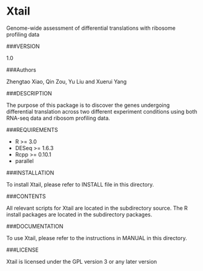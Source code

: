 # Xtail
Genome-wide assessment of differential translations with ribosome profiling data

###VERSION

1.0

###Authors

Zhengtao Xiao, Qin Zou, Yu Liu and Xuerui Yang

###DESCRIPTION

The purpose of this package is to discover the genes undergoing differential translation across two different experiment conditions using both RNA-seq data and ribosom profiling data.
							
###REQUIREMENTS
* R >= 3.0
* DESeq >= 1.6.3
* Rcpp >= 0.10.1
* parallel 

###INSTALLATION

To install Xtail, please refer to INSTALL file in this directory.

###CONTENTS

All relevant scripts for Xtail are located in the subdirectory source. 
The R install packages are located in the subdirectory packages.

###DOCUMENTATION

To use Xtail, please refer to the instructions in MANUAL in this directory.

###LICENSE

Xtail is licensed under the GPL version 3 or any later version









